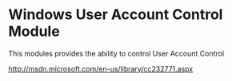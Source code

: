 Windows User Account Control Module
===================================

This modules provides the ability to control User Account Control

http://msdn.microsoft.com/en-us/library/cc232771.aspx
